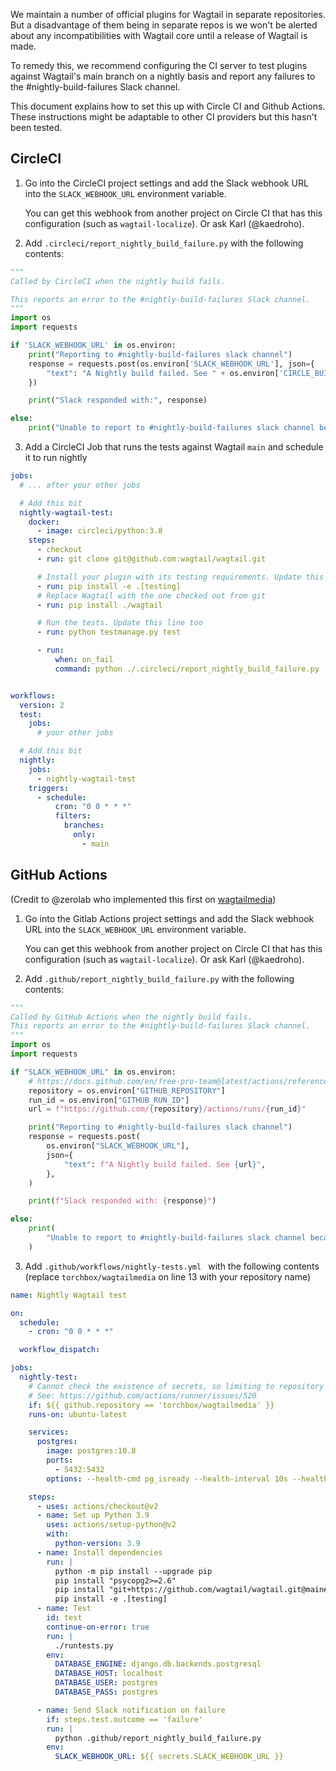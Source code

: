 We maintain a number of official plugins for Wagtail in separate repositories. But a disadvantage of them being in separate repos is we won't be alerted about any incompatibilities with Wagtail core until a release of Wagtail is made.

To remedy this, we recommend configuring the CI server to test plugins against Wagtail's main branch on a nightly basis and report any failures to the #nightly-build-failures Slack channel.

This document explains how to set this up with Circle CI and Github Actions. These instructions might be adaptable to other CI providers but this hasn't been tested.

## CircleCI

1) Go into the CircleCI project settings and add the Slack webhook URL into the `SLACK_WEBHOOK_URL` environment variable.

    You can get this webhook from another project on Circle CI that has this configuration (such as `wagtail-localize`). Or ask Karl (@kaedroho).

2) Add `.circleci/report_nightly_build_failure.py` with the following contents:

```python
"""
Called by CircleCI when the nightly build fails.

This reports an error to the #nightly-build-failures Slack channel.
"""
import os
import requests

if 'SLACK_WEBHOOK_URL' in os.environ:
    print("Reporting to #nightly-build-failures slack channel")
    response = requests.post(os.environ['SLACK_WEBHOOK_URL'], json={
        "text": "A Nightly build failed. See " + os.environ['CIRCLE_BUILD_URL'],
    })

    print("Slack responded with:", response)

else:
    print("Unable to report to #nightly-build-failures slack channel because SLACK_WEBHOOK_URL is not set")
```

3) Add a CircleCI Job that runs the tests against Wagtail `main` and schedule it to run nightly

```yaml
jobs:
  # ... after your other jobs

  # Add this bit
  nightly-wagtail-test:
    docker:
      - image: circleci/python:3.8
    steps:
      - checkout
      - run: git clone git@github.com:wagtail/wagtail.git

      # Install your plugin with its testing requirements. Update this line
      - run: pip install -e .[testing]
      # Replace Wagtail with the one checked out from git
      - run: pip install ./wagtail

      # Run the tests. Update this line too
      - run: python testmanage.py test

      - run:
          when: on_fail
          command: python ./.circleci/report_nightly_build_failure.py


workflows:
  version: 2
  test:
    jobs:
      # your other jobs

  # Add this bit
  nightly:
    jobs:
      - nightly-wagtail-test
    triggers:
      - schedule:
          cron: "0 0 * * *"
          filters:
            branches:
              only:
                - main
```

## GitHub Actions

(Credit to @zerolab who implemented this first on [wagtailmedia](https://github.com/torchbox/wagtailmedia/))

1) Go into the Gitlab Actions project settings and add the Slack webhook URL into the `SLACK_WEBHOOK_URL` environment variable.

    You can get this webhook from another project on Circle CI that has this configuration (such as `wagtail-localize`). Or ask Karl (@kaedroho).

2) Add `.github/report_nightly_build_failure.py` with the following contents:

```python
"""
Called by GitHub Actions when the nightly build fails.
This reports an error to the #nightly-build-failures Slack channel.
"""
import os
import requests

if "SLACK_WEBHOOK_URL" in os.environ:
    # https://docs.github.com/en/free-pro-team@latest/actions/reference/environment-variables#default-environment-variables
    repository = os.environ["GITHUB_REPOSITORY"]
    run_id = os.environ["GITHUB_RUN_ID"]
    url = f"https://github.com/{repository}/actions/runs/{run_id}"

    print("Reporting to #nightly-build-failures slack channel")
    response = requests.post(
        os.environ["SLACK_WEBHOOK_URL"],
        json={
            "text": f"A Nightly build failed. See {url}",
        },
    )

    print(f"Slack responded with: {response}")

else:
    print(
        "Unable to report to #nightly-build-failures slack channel because SLACK_WEBHOOK_URL is not set"
    )
```

3) Add `.github/workflows/nightly-tests.yml ` with the following contents (replace ``torchbox/wagtailmedia`` on line 13 with your repository name)

```yaml
name: Nightly Wagtail test

on:
  schedule:
    - cron: "0 0 * * *"

  workflow_dispatch:

jobs:
  nightly-test:
    # Cannot check the existence of secrets, so limiting to repository name to prevent all forks to run nightly.
    # See: https://github.com/actions/runner/issues/520
    if: ${{ github.repository == 'torchbox/wagtailmedia' }}
    runs-on: ubuntu-latest

    services:
      postgres:
        image: postgres:10.8
        ports:
          - 5432:5432
        options: --health-cmd pg_isready --health-interval 10s --health-timeout 5s --health-retries 5

    steps:
      - uses: actions/checkout@v2
      - name: Set up Python 3.9
        uses: actions/setup-python@v2
        with:
          python-version: 3.9
      - name: Install dependencies
        run: |
          python -m pip install --upgrade pip
          pip install "psycopg2>=2.6"
          pip install "git+https://github.com/wagtail/wagtail.git@main#egg=wagtail"
          pip install -e .[testing]
      - name: Test
        id: test
        continue-on-error: true
        run: |
          ./runtests.py
        env:
          DATABASE_ENGINE: django.db.backends.postgresql
          DATABASE_HOST: localhost
          DATABASE_USER: postgres
          DATABASE_PASS: postgres

      - name: Send Slack notification on failure
        if: steps.test.outcome == 'failure'
        run: |
          python .github/report_nightly_build_failure.py
        env:
          SLACK_WEBHOOK_URL: ${{ secrets.SLACK_WEBHOOK_URL }}
```
